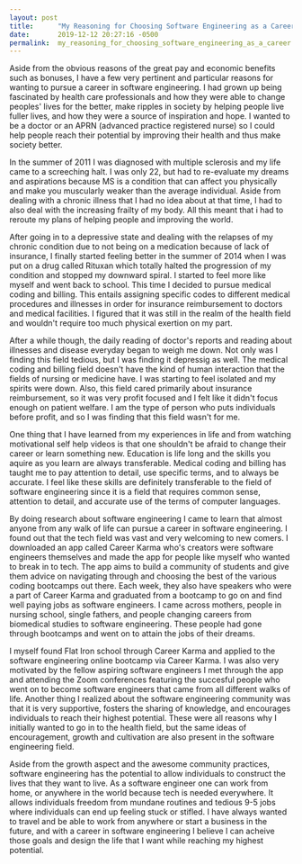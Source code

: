 ```yaml
---
layout: post
title:      "My Reasoning for Choosing Software Engineering as a Career"
date:       2019-12-12 20:27:16 -0500
permalink:  my_reasoning_for_choosing_software_engineering_as_a_career
---
```



Aside from the obvious reasons of the great pay and economic benefits such as bonuses, I have a few very pertinent and particular reasons for wanting to pursue a career in software engineering. I had grown up being fascinated by health care professionals and how they were able to change peoples' lives for the better, make ripples in society by helping people live fuller lives, and how they were a source of inspiration and hope. I wanted to be a doctor or an APRN (advanced practice registered nurse) so I could help people reach their potential by improving their health and thus make society better. 

In the summer of 2011 I was diagnosed with multiple sclerosis and my life came to a screeching halt. I was only 22, but had to re-evaluate my dreams and aspirations because MS is a condition that can affect you physically and make you muscularly weaker than the average individual. Aside from dealing with a chronic illness that I had no idea about at that time, I had to also deal with the increasing frailty of my body. All this meant that i had to reroute my plans of helping people and improving the world. 

After going in to a depressive state and dealing with the relapses of my chronic condition due to not being on a medication because of lack of insurance, I finally started feeling better in the summer of 2014 when I was put on a drug called Rituxan which totally halted the progression of my condition and stopped my downward spiral. I started to feel more like myself and went back to school. This time I decided to pursue medical coding and billing. This entails assigning specific codes to different medical procedures and illnesses in order for insurance reimbursement to doctors and medical facilities. I figured that it was still in the realm of the health field and wouldn't require too much physical exertion on my part.

After a while though, the daily reading of doctor's reports and reading about illnesses and disease everyday began to weigh me down. Not only was I finding this field tedious, but I was finding it depressig as well. The medical coding and billing field doesn't have the kind of human interaction that the fields of nursing or medicine have. I was starting to feel isolated and my spirits were down. Also, this field cared primarily about insurance reimbursement, so it was very profit focused and I felt like it didn't focus enough on patient welfare. I am the type of person who puts individuals before profit, and so I was finding that this field wasn't for me. 

One thing that I have learned from my experiences in life and from watching motivational self help videos is that one shouldn't be afraid to change their career or learn something new. Education is life long and the skills you aquire as you learn are always transferable. Medical coding and billing has taught me to pay attention to detail, use specific terms, and to always be accurate. I feel like these skills are definitely transferable to the field of software engineering since it is a field that requires common sense, attention to detail, and accurate use of the terms of computer languages.  

By doing research about software engineering I came to learn that almost anyone from any walk of life can pursue a career in software engineering. I found out that the tech field was vast and very welcoming to new comers. I downloaded an app called Career Karma who's creators were software engineers themselves and made the app for people like myself who wanted to break in to tech. The app aims to build a community of students and give them advice on navigating through and choosing the best of the various coding bootcamps out there. Each week, they also have speakers who were a part of Career Karma and graduated from a bootcamp to go on and find well paying jobs as software engineers. I came across mothers, people in nursing school, single fathers, and people changing careers from biomedical studies to software engineering. These people had gone through bootcamps and went on to attain the jobs of their dreams. 

I myself found Flat Iron school through Career Karma and applied to the software engineering online bootcamp via Career Karma. I was also very motivated by the fellow aspiring software engineers I met through the app and attending the Zoom conferences featuring the succesful people who went on to become software engineers that came from all different walks of life. Another thing I realized about the software engineering community was that it is very supportive, fosters the sharing of knowledge, and encourages individuals to reach their highest potential. These were all reasons why I initially wanted to go in to the health field, but the same ideas of encouragement, growth and cultivation are also present in the software engineering field. 

Aside from the growth aspect and the awesome community practices, software engineering has the potential to allow individuals to construct the lives that they want to live. As a software engineer one can work from home, or anywhere in the world because tech is needed everywhere. It allows individuals freedom from mundane routines and tedious 9-5 jobs where individuals can end up feeling stuck or stifled. I have always wanted to travel and be able to work from anywhere or start a business in the future, and with a career in software engineering I believe I can acheive those goals and design the life that I want while reaching my highest potential. 

